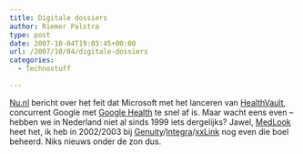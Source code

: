 ```yaml
---
title: Digitale dossiers
author: Riemer Palstra
type: post
date: 2007-10-04T19:03:45+00:00
url: /2007/10/04/digitale-dossiers
categories:
  - Technostuff

---
```

[Nu.nl][1] bericht over het feit dat Microsoft met het lanceren van [HealthVault][2], concurrent Google met [Google Health][3] te snel af is. Maar wacht eens even &#8211; hebben we in Nederland niet al sinds 1999 iets dergelijks? Jawel, [MedLook][4] heet het, ik heb in 2002/2003 bij [Genuity][5]/[Integra][6]/[xxLink][7] nog even die boel beheerd. Niks nieuws onder de zon dus.

 [1]: http://www.nu.nl/news/1261058/50/Microsoft_begint_dienst_voor_medische_dossiers.html
 [2]: http://www.healthvault.com/
 [3]: http://blogoscoped.com/archive/2007-08-14-n43.html
 [4]: https://www.medlook.nl/index.jsp
 [5]: http://www.genuity.com/
 [6]: http://www.integra-europe.nl/
 [7]: http://www.xxlink.nl/